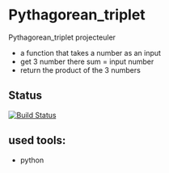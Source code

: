 # Pythagorean_triplet
  Pythagorean_triplet projecteuler 
  - a function that takes a number as an input
  - get 3 number there sum = input number
  - return  the product of the 3 numbers
  
##  Status
[![Build Status](https://img.shields.io/travis/twbs/bootstrap/v4-dev.svg)](https://github.com/superbido/fav-moviewebsite/edit/master/README.md)
## used tools: 
 - python
 
